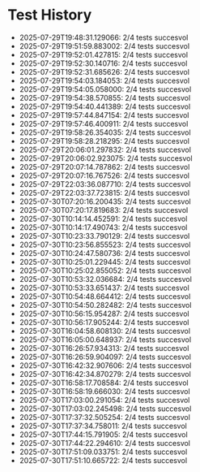 # Test History

- 2025-07-29T19:48:31.129066: 2/4 tests succesvol
- 2025-07-29T19:51:59.883002: 2/4 tests succesvol
- 2025-07-29T19:52:01.427815: 2/4 tests succesvol
- 2025-07-29T19:52:30.140716: 2/4 tests succesvol
- 2025-07-29T19:52:31.685626: 2/4 tests succesvol
- 2025-07-29T19:54:03.184053: 2/4 tests succesvol
- 2025-07-29T19:54:05.058000: 2/4 tests succesvol
- 2025-07-29T19:54:38.570855: 2/4 tests succesvol
- 2025-07-29T19:54:40.441389: 2/4 tests succesvol
- 2025-07-29T19:57:44.847154: 2/4 tests succesvol
- 2025-07-29T19:57:46.400911: 2/4 tests succesvol
- 2025-07-29T19:58:26.354035: 2/4 tests succesvol
- 2025-07-29T19:58:28.218295: 2/4 tests succesvol
- 2025-07-29T20:06:01.297832: 2/4 tests succesvol
- 2025-07-29T20:06:02.923075: 2/4 tests succesvol
- 2025-07-29T20:07:14.787862: 2/4 tests succesvol
- 2025-07-29T20:07:16.767526: 2/4 tests succesvol
- 2025-07-29T22:03:36.087710: 2/4 tests succesvol
- 2025-07-29T22:03:37.723815: 2/4 tests succesvol
- 2025-07-30T07:20:16.200435: 2/4 tests succesvol
- 2025-07-30T07:20:17.819683: 2/4 tests succesvol
- 2025-07-30T10:14:14.452591: 2/4 tests succesvol
- 2025-07-30T10:14:17.490743: 2/4 tests succesvol
- 2025-07-30T10:23:33.790129: 2/4 tests succesvol
- 2025-07-30T10:23:56.855523: 2/4 tests succesvol
- 2025-07-30T10:24:47.580736: 2/4 tests succesvol
- 2025-07-30T10:25:01.229445: 2/4 tests succesvol
- 2025-07-30T10:25:02.855052: 2/4 tests succesvol
- 2025-07-30T10:53:32.036684: 2/4 tests succesvol
- 2025-07-30T10:53:33.651437: 2/4 tests succesvol
- 2025-07-30T10:54:48.664412: 2/4 tests succesvol
- 2025-07-30T10:54:50.282482: 2/4 tests succesvol
- 2025-07-30T10:56:15.954287: 2/4 tests succesvol
- 2025-07-30T10:56:17.905244: 2/4 tests succesvol
- 2025-07-30T16:04:58.608130: 2/4 tests succesvol
- 2025-07-30T16:05:00.648937: 2/4 tests succesvol
- 2025-07-30T16:26:57.934313: 2/4 tests succesvol
- 2025-07-30T16:26:59.904097: 2/4 tests succesvol
- 2025-07-30T16:42:32.907606: 2/4 tests succesvol
- 2025-07-30T16:42:34.870279: 2/4 tests succesvol
- 2025-07-30T16:58:17.708584: 2/4 tests succesvol
- 2025-07-30T16:58:19.666030: 2/4 tests succesvol
- 2025-07-30T17:03:00.291054: 2/4 tests succesvol
- 2025-07-30T17:03:02.245498: 2/4 tests succesvol
- 2025-07-30T17:37:32.505254: 2/4 tests succesvol
- 2025-07-30T17:37:34.758011: 2/4 tests succesvol
- 2025-07-30T17:44:15.791905: 2/4 tests succesvol
- 2025-07-30T17:44:22.294610: 2/4 tests succesvol
- 2025-07-30T17:51:09.033751: 2/4 tests succesvol
- 2025-07-30T17:51:10.665722: 2/4 tests succesvol
